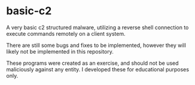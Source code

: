 # basic-c2
A very basic c2 structured malware, utilizing a reverse shell connection to execute commands remotely on a client system.

There are still some bugs and fixes to be implemented, however they will likely not be implemented in this repository.

These programs were created as an exercise, and should not be used maliciously against any entity. 
I developed these for educational purposes only.
